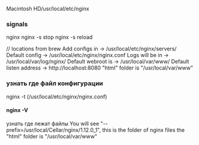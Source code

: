 Macintosh HD/usr/local/etc/nginx

### signals
nginx
nginx -s stop
nginx -s reload

// locations from brew
Add configs in -> /usr/local/etc/nginx/servers/
Default config -> /usr/local/etc/nginx/nginx.conf
Logs will be in -> /usr/local/var/log/nginx/
Default webroot is -> /usr/local/var/www/
Default listen address -> http://localhost:8080
"html" folder is "/usr/local/var/www"

### узнать где файл конфигурации
nginx -t (/usr/local/etc/nginx/nginx.conf)

#### nginx -V 
узнать где лежат файлы
You will see "--prefix=/usr/local/Cellar/nginx/1.12.0_1", this is the folder of nginx files
the "html" folder is "/usr/local/var/www"

